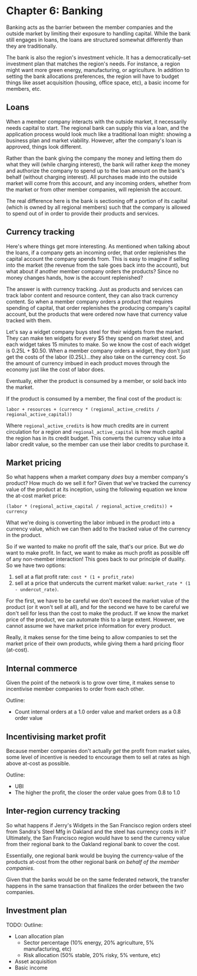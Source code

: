 # Chapter 6: Banking

Banking acts as the barrier between the member companies and the outside market by limiting their exposure to handling capital. While the bank still engages in loans, the loans are structured somewhat differently than they are traditionally.

The bank is also the region's investment vehicle. It has a democratically-set investment plan that matches the region's needs. For instance, a region might want more green energy, manufacturing, or agriculture. In addition to setting the bank allocations preferences, the region will have to budget things like asset acquisition (housing, office space, etc), a basic income for members, etc.

## Loans

When a member company interacts with the outside market, it necessarily needs capital to start. The regional bank can supply this via a loan, and the application process would look much like a traditional loan might: showing a business plan and market viability. However, after the company's loan is approved, things look different.

Rather than the bank giving the company the money and letting them do what they will (while charging interest), the bank will rather *keep* the money and authorize the company to spend up to the loan amount on the bank's behalf (without charging interest). All purchases made into the outside market will come from this account, and any incoming orders, whether from the market or from other member companies, will replenish the account.

The real difference here is the bank is sectioning off a portion of its capital (which is owned by all regional members) such that the company is allowed to spend out of in order to provide their products and services.

## Currency tracking

Here's where things get more interesting. As mentioned when talking about the loans, if a company gets an incoming order, that order replenishes the capital account the company spends from. This is easy to imagine if selling into the market (the revenue from the sale goes back into the account), but what about if another member company orders the products? Since no money changes hands, how is the account replenished?

The answer is with currency tracking. Just as products and services can track labor content and resource content, they can also track currency content. So when a member company orders a product that requires spending of capital, that order replenishes the producing company's capital account, but the products that were ordered now have that currency value tracked with them.

Let's say a widget company buys steel for their widgets from the market. They can make ten widgets for every $5 they spend on market steel, and each widget takes 15 minutes to make. So we know the cost of each widget is 0.25L + $0.50. When a member company orders a widget, they don't just get the costs of the labor (0.25L)...they also take on the currency cost. So the amount of currency imbued in each product moves through the economy just like the cost of labor does.

Eventually, either the product is consumed by a member, or sold back into the market.

If the product is consumed by a member, the final cost of the product is:

```
labor + resources + (currency * (regional_active_credits / regional_active_capital))
```

Where `regional_active_credits` is how much credits are in current circulation for a region and `regional_active_capital` is how much capital the region has in its credit budget. This converts the currency value into a labor credit value, so the member can use their labor credits to purchase it.

## Market pricing

So what happens when a market company *does* buy a member company's product? How much do we sell it for? Given that we've tracked the currency value of the product at its inception, using the following equation we know the at-cost market price:

```
(labor * (regional_active_capital / regional_active_credits)) + currency
```

What we're doing is converting the labor imbued in the product into a currency value, which we can then add to the tracked value of the currency in the product.

So if we wanted to make no profit off the sale, that's our price. But we *do* want to make profit. In fact, we want to make as much profit as possible off of any non-member interaction! This goes back to our principle of duality. So we have two options:

1. sell at a flat profit rate: `cost * (1 + profit_rate)`
1. sell at a price that undercuts the current market value: `market_rate * (1 - undercut_rate)`. 

For the first, we have to be careful we don't exceed the market value of the product (or it won't sell at all), and for the second we have to be careful we don't sell for less than the cost to make the product. If we know the market price of the product, we can automate this to a large extent. However, we cannot assume we have market price information for every product.

Really, it makes sense for the time being to allow companies to set the market price of their own products, while giving them a hard pricing floor (at-cost).

## Internal commerce

Given the point of the network is to grow over time, it makes sense to incentivise member companies to order from each other.

Outline:

- Count internal orders at a 1.0 order value and market orders as a 0.8 order value

## Incentivising market profit

Because member companies don't actually *get* the profit from market sales, some level of incentive is needed to encourage them to sell at rates as high above at-cost as possible.

Outline:

- UBI
- The higher the profit, the closer the order value goes from 0.8 to 1.0

## Inter-region currency tracking

So what happens if Jerry's Widgets in the San Francisco region orders steel from Sandra's Steel Mfg in Oakland and the steel has currency costs in it? Ultimately, the San Francisco region would have to send the currency value from their regional bank to the Oakland regional bank to cover the cost.

Essentially, one regional bank would be buying the currency-value of the products at-cost from the other regional bank *on behalf of the member companies*.

Given that the banks would be on the same federated network, the transfer happens in the same transaction that finalizes the order between the two companies.

## Investment plan

TODO: Outline:

- Loan allocation plan
  - Sector percentage (10% energy, 20% agriculture, 5% manufacturing, etc)
  - Risk allocation (50% stable, 20% risky, 5% venture, etc)
- Asset acquisition
- Basic income

